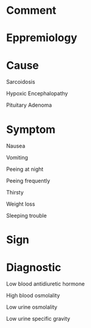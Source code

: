 # Comment

# Eppremiology

# Cause

Sarcoidosis

Hypoxic Encephalopathy

Pituitary Adenoma

# Symptom

Nausea

Vomiting

Peeing at night

Peeing frequently

Thirsty

Weight loss

Sleeping trouble

# Sign

# Diagnostic

Low blood antidiuretic hormone

High blood osmolality

Low urine osmolality

Low urine specific gravity
